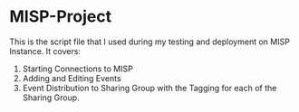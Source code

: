 # MISP-Project

This is the script file that I used during my testing and deployment on MISP Instance.
It covers:
1. Starting Connections to MISP
2. Adding and Editing Events
3. Event Distribution to Sharing Group with the Tagging for each of the Sharing Group.
